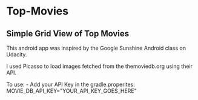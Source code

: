 # Top-Movies
Simple Grid View of Top Movies
--------------------------
This android app was inspired by the Google Sunshine Android class on Udacity.

I used Picasso to load images fetched from the themoviedb.org using their API.

 To use:
    - Add your API Key in the gradle.properites:
        MOVIE_DB_API_KEY="YOUR_API_KEY_GOES_HERE"